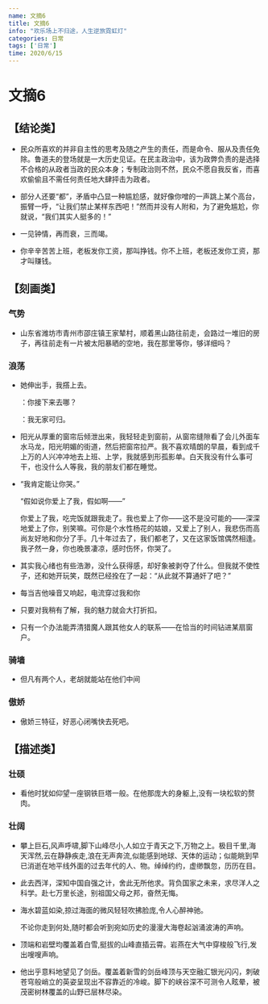```yaml
---
name: 文摘6
title: 文摘6
info: "欢乐场上不归途，人生逆旅霓虹灯"
categories: 日常
tags: ['日常']
time: 2020/6/15
---
```


# 文摘6

## 【结论类】

- 民众所喜欢的并非自主性的思考及随之产生的责任，而是命令、服从及责任免除。鲁道夫的登场就是一大历史见证。在民主政治中，该为政弊负责的是选择不合格的从政者当政的民众本身；专制政治则不然，民众不愿自我反省，而喜欢偷偷且不需任何责任地大肆抨击为政者。

- 部分人还要“都”，矛盾中凸显一种尴尬感，就好像你噌的一声跳上某个高台，振臂一呼，“让我们禁止某样东西吧！”然而并没有人附和，为了避免尴尬，你就说，“我们其实人挺多的！”

- 一见钟情，再而衰，三而竭。

- 你辛辛苦苦上班，老板发你工资，那叫挣钱。你不上班，老板还发你工资，那才叫赚钱。

## 【刻画类】

### 气势

- 山东省潍坊市青州市邵庄镇王家辇村，顺着黑山路往前走，会路过一堆旧的房子，再往前走有一片被太阳暴晒的空地，我在那里等你，够详细吗？

### 浪荡

- 她伸出手，我撘上去。

  ：你接下来去哪？

  ：我无家可归。

- 阳光从厚重的窗帘后倾泄出来，我轻轻走到窗前，从窗帘缝隙看了会儿外面车水马龙，阳光明媚的街道，然后把窗帘拉严。我不喜欢晴朗的早晨，看到成千上万的人兴冲冲地去上班、上学，我就感到形孤影单。白天我没有什么事可干，也没什么人等我，我的朋友们都在睡觉。

- “我肯定能让你哭。”

  “假如说你爱上了我，假如啊——”

  你爱上了我，吃完饭就跟我走了。我也爱上了你——这不是没可能的——深深地爱上了你，别笑嘛。可你是个水性杨花的姑娘，又爱上了别人，我悲伤而高尚友好地和你分了手。几十年过去了，我们都老了，又在这家饭馆偶然相逢。我孑然一身，你也晚景凄凉，感时伤怀，你哭了。
  
- 其实我心绪也有些浩渺，没什么获得感，却好象被剥夺了什么。但我就不使性子，还和她开玩笑，既然已经拴在了一起：“从此就不算通奸了吧？”

- 每当吉他噪音又响起，电流穿过我和你

- 只要对我稍有了解，我的魅力就会大打折扣。

- 只有一个办法能弄清猎魔人跟其他女人的联系——在恰当的时间钻进某扇窗户。

### 骑墙

- 但凡有两个人，老胡就能站在他们中间

### 傲娇

- 傲娇三特征，好恶心闭嘴快去死吧。

## 【描述类】

### 壮硕

- 看他时犹如仰望一座钢铁巨塔一般。在他那庞大的身躯上,没有一块松软的赘肉。

### 壮阔

- 攀上巨石,风声呼啸,脚下山峰尽小,人如立于青天之下,万物之上。极目千里,海天浑然,云在静静疾走,浪在无声奔流,似能感到地球、天体的运动；似能眺到早已消逝在地平线外面的过去年代的人、物。绰绰约约，虚缈飘忽，历历在目。

- 此去西洋，深知中国自强之计，舍此无所他求。背负国家之未来，求尽洋人之科学。赴七万里长途，别祖国父母之邦，奋然无悔。

- 海水碧蓝如染,掠过海面的微风轻轻吹拂脸庞,令人心醉神驰。

  不论你走到何处,随时都会听到宛如历史的漫漫大海卷起汹涌波涛的声响。

- 顶端和岩壁均覆盖着白雪,挺拔的山峰直插云霄。岩燕在大气中穿梭般飞行,发出嗖嗖声响。

- 他出乎意料地望见了剑岳。覆盖着新雪的剑岳峰顶与天空融汇银光闪闪，刺破苍穹般峭立的英姿呈现出不容靠近的冷峻。脚下的峡谷深不可测令人眩晕，被茂密树林覆盖的山野已层林尽染。

